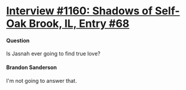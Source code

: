 # [Interview #1160: Shadows of Self-Oak Brook, IL, Entry #68](https://www.theoryland.com/intvmain.php?i=1160#68)

#### Question

Is Jasnah ever going to find true love?

#### Brandon Sanderson

I'm not going to answer that.

